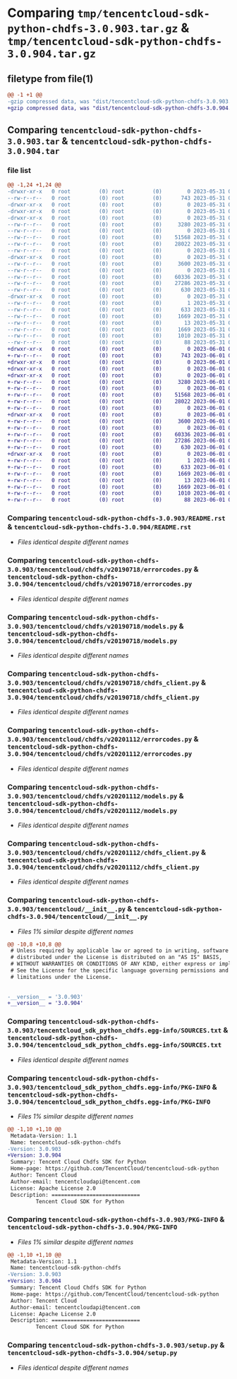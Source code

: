 # Comparing `tmp/tencentcloud-sdk-python-chdfs-3.0.903.tar.gz` & `tmp/tencentcloud-sdk-python-chdfs-3.0.904.tar.gz`

## filetype from file(1)

```diff
@@ -1 +1 @@
-gzip compressed data, was "dist/tencentcloud-sdk-python-chdfs-3.0.903.tar", last modified: Wed May 31 02:06:38 2023, max compression
+gzip compressed data, was "dist/tencentcloud-sdk-python-chdfs-3.0.904.tar", last modified: Thu Jun  1 02:29:34 2023, max compression
```

## Comparing `tencentcloud-sdk-python-chdfs-3.0.903.tar` & `tencentcloud-sdk-python-chdfs-3.0.904.tar`

### file list

```diff
@@ -1,24 +1,24 @@
-drwxr-xr-x   0 root         (0) root         (0)        0 2023-05-31 02:06:38.000000 tencentcloud-sdk-python-chdfs-3.0.903/
--rw-r--r--   0 root         (0) root         (0)      743 2023-05-31 02:06:38.000000 tencentcloud-sdk-python-chdfs-3.0.903/README.rst
-drwxr-xr-x   0 root         (0) root         (0)        0 2023-05-31 02:06:38.000000 tencentcloud-sdk-python-chdfs-3.0.903/tencentcloud/
-drwxr-xr-x   0 root         (0) root         (0)        0 2023-05-31 02:06:38.000000 tencentcloud-sdk-python-chdfs-3.0.903/tencentcloud/chdfs/
-drwxr-xr-x   0 root         (0) root         (0)        0 2023-05-31 02:06:38.000000 tencentcloud-sdk-python-chdfs-3.0.903/tencentcloud/chdfs/v20190718/
--rw-r--r--   0 root         (0) root         (0)     3280 2023-05-31 02:06:38.000000 tencentcloud-sdk-python-chdfs-3.0.903/tencentcloud/chdfs/v20190718/errorcodes.py
--rw-r--r--   0 root         (0) root         (0)        0 2023-05-31 02:06:38.000000 tencentcloud-sdk-python-chdfs-3.0.903/tencentcloud/chdfs/v20190718/__init__.py
--rw-r--r--   0 root         (0) root         (0)    51568 2023-05-31 02:06:38.000000 tencentcloud-sdk-python-chdfs-3.0.903/tencentcloud/chdfs/v20190718/models.py
--rw-r--r--   0 root         (0) root         (0)    28022 2023-05-31 02:06:38.000000 tencentcloud-sdk-python-chdfs-3.0.903/tencentcloud/chdfs/v20190718/chdfs_client.py
--rw-r--r--   0 root         (0) root         (0)        0 2023-05-31 02:06:38.000000 tencentcloud-sdk-python-chdfs-3.0.903/tencentcloud/chdfs/__init__.py
-drwxr-xr-x   0 root         (0) root         (0)        0 2023-05-31 02:06:38.000000 tencentcloud-sdk-python-chdfs-3.0.903/tencentcloud/chdfs/v20201112/
--rw-r--r--   0 root         (0) root         (0)     3600 2023-05-31 02:06:38.000000 tencentcloud-sdk-python-chdfs-3.0.903/tencentcloud/chdfs/v20201112/errorcodes.py
--rw-r--r--   0 root         (0) root         (0)        0 2023-05-31 02:06:38.000000 tencentcloud-sdk-python-chdfs-3.0.903/tencentcloud/chdfs/v20201112/__init__.py
--rw-r--r--   0 root         (0) root         (0)    60336 2023-05-31 02:06:38.000000 tencentcloud-sdk-python-chdfs-3.0.903/tencentcloud/chdfs/v20201112/models.py
--rw-r--r--   0 root         (0) root         (0)    27286 2023-05-31 02:06:38.000000 tencentcloud-sdk-python-chdfs-3.0.903/tencentcloud/chdfs/v20201112/chdfs_client.py
--rw-r--r--   0 root         (0) root         (0)      630 2023-05-31 02:06:38.000000 tencentcloud-sdk-python-chdfs-3.0.903/tencentcloud/__init__.py
-drwxr-xr-x   0 root         (0) root         (0)        0 2023-05-31 02:06:38.000000 tencentcloud-sdk-python-chdfs-3.0.903/tencentcloud_sdk_python_chdfs.egg-info/
--rw-r--r--   0 root         (0) root         (0)        1 2023-05-31 02:06:38.000000 tencentcloud-sdk-python-chdfs-3.0.903/tencentcloud_sdk_python_chdfs.egg-info/dependency_links.txt
--rw-r--r--   0 root         (0) root         (0)      633 2023-05-31 02:06:38.000000 tencentcloud-sdk-python-chdfs-3.0.903/tencentcloud_sdk_python_chdfs.egg-info/SOURCES.txt
--rw-r--r--   0 root         (0) root         (0)     1669 2023-05-31 02:06:38.000000 tencentcloud-sdk-python-chdfs-3.0.903/tencentcloud_sdk_python_chdfs.egg-info/PKG-INFO
--rw-r--r--   0 root         (0) root         (0)       13 2023-05-31 02:06:38.000000 tencentcloud-sdk-python-chdfs-3.0.903/tencentcloud_sdk_python_chdfs.egg-info/top_level.txt
--rw-r--r--   0 root         (0) root         (0)     1669 2023-05-31 02:06:38.000000 tencentcloud-sdk-python-chdfs-3.0.903/PKG-INFO
--rw-r--r--   0 root         (0) root         (0)     1010 2023-05-31 02:06:38.000000 tencentcloud-sdk-python-chdfs-3.0.903/setup.py
--rw-r--r--   0 root         (0) root         (0)       88 2023-05-31 02:06:38.000000 tencentcloud-sdk-python-chdfs-3.0.903/setup.cfg
+drwxr-xr-x   0 root         (0) root         (0)        0 2023-06-01 02:29:34.000000 tencentcloud-sdk-python-chdfs-3.0.904/
+-rw-r--r--   0 root         (0) root         (0)      743 2023-06-01 02:29:34.000000 tencentcloud-sdk-python-chdfs-3.0.904/README.rst
+drwxr-xr-x   0 root         (0) root         (0)        0 2023-06-01 02:29:34.000000 tencentcloud-sdk-python-chdfs-3.0.904/tencentcloud/
+drwxr-xr-x   0 root         (0) root         (0)        0 2023-06-01 02:29:34.000000 tencentcloud-sdk-python-chdfs-3.0.904/tencentcloud/chdfs/
+drwxr-xr-x   0 root         (0) root         (0)        0 2023-06-01 02:29:34.000000 tencentcloud-sdk-python-chdfs-3.0.904/tencentcloud/chdfs/v20190718/
+-rw-r--r--   0 root         (0) root         (0)     3280 2023-06-01 02:29:34.000000 tencentcloud-sdk-python-chdfs-3.0.904/tencentcloud/chdfs/v20190718/errorcodes.py
+-rw-r--r--   0 root         (0) root         (0)        0 2023-06-01 02:29:34.000000 tencentcloud-sdk-python-chdfs-3.0.904/tencentcloud/chdfs/v20190718/__init__.py
+-rw-r--r--   0 root         (0) root         (0)    51568 2023-06-01 02:29:34.000000 tencentcloud-sdk-python-chdfs-3.0.904/tencentcloud/chdfs/v20190718/models.py
+-rw-r--r--   0 root         (0) root         (0)    28022 2023-06-01 02:29:34.000000 tencentcloud-sdk-python-chdfs-3.0.904/tencentcloud/chdfs/v20190718/chdfs_client.py
+-rw-r--r--   0 root         (0) root         (0)        0 2023-06-01 02:29:34.000000 tencentcloud-sdk-python-chdfs-3.0.904/tencentcloud/chdfs/__init__.py
+drwxr-xr-x   0 root         (0) root         (0)        0 2023-06-01 02:29:34.000000 tencentcloud-sdk-python-chdfs-3.0.904/tencentcloud/chdfs/v20201112/
+-rw-r--r--   0 root         (0) root         (0)     3600 2023-06-01 02:29:34.000000 tencentcloud-sdk-python-chdfs-3.0.904/tencentcloud/chdfs/v20201112/errorcodes.py
+-rw-r--r--   0 root         (0) root         (0)        0 2023-06-01 02:29:34.000000 tencentcloud-sdk-python-chdfs-3.0.904/tencentcloud/chdfs/v20201112/__init__.py
+-rw-r--r--   0 root         (0) root         (0)    60336 2023-06-01 02:29:34.000000 tencentcloud-sdk-python-chdfs-3.0.904/tencentcloud/chdfs/v20201112/models.py
+-rw-r--r--   0 root         (0) root         (0)    27286 2023-06-01 02:29:34.000000 tencentcloud-sdk-python-chdfs-3.0.904/tencentcloud/chdfs/v20201112/chdfs_client.py
+-rw-r--r--   0 root         (0) root         (0)      630 2023-06-01 02:29:34.000000 tencentcloud-sdk-python-chdfs-3.0.904/tencentcloud/__init__.py
+drwxr-xr-x   0 root         (0) root         (0)        0 2023-06-01 02:29:34.000000 tencentcloud-sdk-python-chdfs-3.0.904/tencentcloud_sdk_python_chdfs.egg-info/
+-rw-r--r--   0 root         (0) root         (0)        1 2023-06-01 02:29:34.000000 tencentcloud-sdk-python-chdfs-3.0.904/tencentcloud_sdk_python_chdfs.egg-info/dependency_links.txt
+-rw-r--r--   0 root         (0) root         (0)      633 2023-06-01 02:29:34.000000 tencentcloud-sdk-python-chdfs-3.0.904/tencentcloud_sdk_python_chdfs.egg-info/SOURCES.txt
+-rw-r--r--   0 root         (0) root         (0)     1669 2023-06-01 02:29:34.000000 tencentcloud-sdk-python-chdfs-3.0.904/tencentcloud_sdk_python_chdfs.egg-info/PKG-INFO
+-rw-r--r--   0 root         (0) root         (0)       13 2023-06-01 02:29:34.000000 tencentcloud-sdk-python-chdfs-3.0.904/tencentcloud_sdk_python_chdfs.egg-info/top_level.txt
+-rw-r--r--   0 root         (0) root         (0)     1669 2023-06-01 02:29:34.000000 tencentcloud-sdk-python-chdfs-3.0.904/PKG-INFO
+-rw-r--r--   0 root         (0) root         (0)     1010 2023-06-01 02:29:34.000000 tencentcloud-sdk-python-chdfs-3.0.904/setup.py
+-rw-r--r--   0 root         (0) root         (0)       88 2023-06-01 02:29:34.000000 tencentcloud-sdk-python-chdfs-3.0.904/setup.cfg
```

### Comparing `tencentcloud-sdk-python-chdfs-3.0.903/README.rst` & `tencentcloud-sdk-python-chdfs-3.0.904/README.rst`

 * *Files identical despite different names*

### Comparing `tencentcloud-sdk-python-chdfs-3.0.903/tencentcloud/chdfs/v20190718/errorcodes.py` & `tencentcloud-sdk-python-chdfs-3.0.904/tencentcloud/chdfs/v20190718/errorcodes.py`

 * *Files identical despite different names*

### Comparing `tencentcloud-sdk-python-chdfs-3.0.903/tencentcloud/chdfs/v20190718/models.py` & `tencentcloud-sdk-python-chdfs-3.0.904/tencentcloud/chdfs/v20190718/models.py`

 * *Files identical despite different names*

### Comparing `tencentcloud-sdk-python-chdfs-3.0.903/tencentcloud/chdfs/v20190718/chdfs_client.py` & `tencentcloud-sdk-python-chdfs-3.0.904/tencentcloud/chdfs/v20190718/chdfs_client.py`

 * *Files identical despite different names*

### Comparing `tencentcloud-sdk-python-chdfs-3.0.903/tencentcloud/chdfs/v20201112/errorcodes.py` & `tencentcloud-sdk-python-chdfs-3.0.904/tencentcloud/chdfs/v20201112/errorcodes.py`

 * *Files identical despite different names*

### Comparing `tencentcloud-sdk-python-chdfs-3.0.903/tencentcloud/chdfs/v20201112/models.py` & `tencentcloud-sdk-python-chdfs-3.0.904/tencentcloud/chdfs/v20201112/models.py`

 * *Files identical despite different names*

### Comparing `tencentcloud-sdk-python-chdfs-3.0.903/tencentcloud/chdfs/v20201112/chdfs_client.py` & `tencentcloud-sdk-python-chdfs-3.0.904/tencentcloud/chdfs/v20201112/chdfs_client.py`

 * *Files identical despite different names*

### Comparing `tencentcloud-sdk-python-chdfs-3.0.903/tencentcloud/__init__.py` & `tencentcloud-sdk-python-chdfs-3.0.904/tencentcloud/__init__.py`

 * *Files 1% similar despite different names*

```diff
@@ -10,8 +10,8 @@
 # Unless required by applicable law or agreed to in writing, software
 # distributed under the License is distributed on an "AS IS" BASIS,
 # WITHOUT WARRANTIES OR CONDITIONS OF ANY KIND, either express or implied.
 # See the License for the specific language governing permissions and
 # limitations under the License.
 
 
-__version__ = '3.0.903'
+__version__ = '3.0.904'
```

### Comparing `tencentcloud-sdk-python-chdfs-3.0.903/tencentcloud_sdk_python_chdfs.egg-info/SOURCES.txt` & `tencentcloud-sdk-python-chdfs-3.0.904/tencentcloud_sdk_python_chdfs.egg-info/SOURCES.txt`

 * *Files identical despite different names*

### Comparing `tencentcloud-sdk-python-chdfs-3.0.903/tencentcloud_sdk_python_chdfs.egg-info/PKG-INFO` & `tencentcloud-sdk-python-chdfs-3.0.904/tencentcloud_sdk_python_chdfs.egg-info/PKG-INFO`

 * *Files 1% similar despite different names*

```diff
@@ -1,10 +1,10 @@
 Metadata-Version: 1.1
 Name: tencentcloud-sdk-python-chdfs
-Version: 3.0.903
+Version: 3.0.904
 Summary: Tencent Cloud Chdfs SDK for Python
 Home-page: https://github.com/TencentCloud/tencentcloud-sdk-python
 Author: Tencent Cloud
 Author-email: tencentcloudapi@tencent.com
 License: Apache License 2.0
 Description: ============================
         Tencent Cloud SDK for Python
```

### Comparing `tencentcloud-sdk-python-chdfs-3.0.903/PKG-INFO` & `tencentcloud-sdk-python-chdfs-3.0.904/PKG-INFO`

 * *Files 1% similar despite different names*

```diff
@@ -1,10 +1,10 @@
 Metadata-Version: 1.1
 Name: tencentcloud-sdk-python-chdfs
-Version: 3.0.903
+Version: 3.0.904
 Summary: Tencent Cloud Chdfs SDK for Python
 Home-page: https://github.com/TencentCloud/tencentcloud-sdk-python
 Author: Tencent Cloud
 Author-email: tencentcloudapi@tencent.com
 License: Apache License 2.0
 Description: ============================
         Tencent Cloud SDK for Python
```

### Comparing `tencentcloud-sdk-python-chdfs-3.0.903/setup.py` & `tencentcloud-sdk-python-chdfs-3.0.904/setup.py`

 * *Files identical despite different names*

